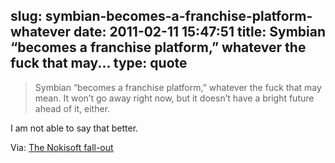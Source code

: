 slug: symbian-becomes-a-franchise-platform-whatever
date: 2011-02-11 15:47:51
title: Symbian “becomes a franchise platform,” whatever the fuck that may...
type: quote
---

> Symbian “becomes a franchise platform,” whatever the fuck that may mean. It won’t go away right now, but it doesn’t have a bright future ahead of it, either.

I am not able to say that better.

 Via: [The Nokisoft fall-out](http://www.quirksmode.org/blog/archives/2011/02/the_nokisoft_fa.html)

